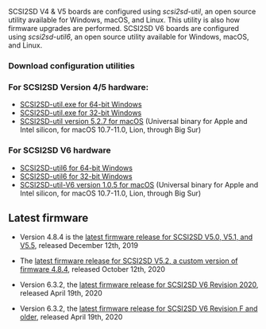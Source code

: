 SCSI2SD V4 & V5 boards are configured using *scsi2sd-util*, an open source utility available for Windows, macOS, and Linux. This utility is also how firmware upgrades are performed. 
SCSI2SD V6 boards are configured using *scsi2sd-util6*, an open source utility available for Windows, macOS, and Linux. 

### Download configuration utilities

### For SCSI2SD Version 4/5 hardware:
- [SCSI2SD-util.exe for 64-bit Windows](http://scsi2sd.com/v5/files/v4.8.4-hardware-v5.2/windows/64bit/scsi2sd-util.exe)
- [SCSI2SD-util.exe for 32-bit Windows](http://scsi2sd.com/v5/files/v4.8.4-hardware-v5.2/windows/32bit/scsi2sd-util.exe)
- [SCSI2SD-util version 5.2.7 for macOS](http://github.com/rabbitholecomputing/SCSI2SD/releases/download/5.2.7/SCSI2SD-util.app.zip) (Universal binary for Apple and Intel silicon, for macOS 10.7-11.0, Lion, through Big Sur)

### For SCSI2SD V6 hardware

- [SCSI2SD-util6 for 64-bit Windows](http://scsi2sd.com/v6/files/latest/windows/32bit/scsi2sd-util6-x86-6.3.2.zip)
- [SCSI2SD-util6 for 32-bit Windows](http://scsi2sd.com/v6/files/latest/windows/64bit/scsi2sd-util6-x64-6.3.2.zip)
- [SCSI2SD-util-V6 version 1.0.5 for macOS](http://github.com/rabbitholecomputing/SCSI2SD-util-V6/releases/download/1.0.5/SCSI2SD-util-v6.app.zip) (Universal binary for Apple and Intel silicon, for macOS 10.7-11.0, Lion, through Big Sur)

## Latest firmware

- Version 4.8.4 is the [latest firmware release for SCSI2SD V5.0, V5.1, and V5.5](http://scsi2sd.com/v5/files/v4.8.4/firmware/firmware_bundle-v4.8.04.scsi2sd), released December 12th, 2019

- The [latest firmware release for SCSI2SD V5.2, a custom version of firmware 4.8.4](http://scsi2sd.com/v5/files/v4.8.4-hardware-v5.2/firmware/SCSI2SD-V52.cyacd), released October 12th, 2020

- Version 6.3.2, the [latest firmware release for SCSI2SD V6 Revision 2020](https://www.scsi2sd.com/v6/files/latest/firmware.V6.2020.dfu), released April 19th, 2020

- Version 6.3.2, the [latest firmware release for SCSI2SD V6 Revision F and older](https://www.scsi2sd.com/v6/files/latest/firmware.V6.revF.dfu), released April 19th, 2020
